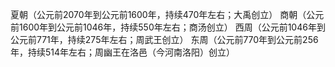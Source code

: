 夏朝（公元前2070年到公元前1600年，持续470年左右；大禹创立）
商朝（公元前1600年到公元前1046年，持续550年左右；商汤创立）
西周（公元前1046年到公元前771年，持续275年左右；周武王创立）
东周（公元前770年到公元前256年，持续514年左右；周幽王在洛邑（今河南洛阳）创立）

